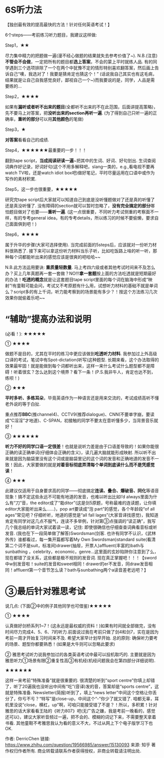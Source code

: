 
# 6S听力法

【独创最有效的提高最快的方法！针对任何英语考试！】

6个steps——考前练习听力题目，我建议这样做: 

Step1，★★

尽力集中精力的把题做一遍(漫不经心做题的结果就失去参考价值了~). N.B.(注意)**不管会不会做**，一定把所有的题目都**选上答案**，不会的蒙上平时就练人品. 有的同学遇到三个选项排除了一个在两个中犹豫不定的情形特别喜欢翻答案，然后画上告诉自己“噢，我选对了！我要是猜肯定也猜这个！” (话说我自己其实也有这毛病，结果就是让自己自我感觉良好，鄙视自己一个~)而我要说的是，同学，人品是需要练的…

Step2，★★★★

如果有**漏听或者听不出来的题目**(全都听不出来的不在此范围，后面讲提高策略)，先不要马上对答案，把**没听出来的section再听一遍**. (为了得到自己只听一遍的正确率，**重听的部分**可以用**其他颜色**的笔做)

Step3，★

**对答案**看看自己的成绩. 

Step4，★★★★★★最重要的一步！！！

翻到tape script，**当成阅读研读一遍**~把其中的生词、好词、好句划出. 生词查阅词典作好记录，好词好句(这个不用多解释吧，slang一类的，e.g.,看电视不要再watch TV啦，还是watch idiot box吧)做好笔记，平时尽量运用在口语中或作为写作的素材积累. 

Step5，这一步也很重要，★★★★★    

研究完tape script后大家就可以知道自己到底是没听懂题做对了还是真的听懂了还是真没听懂了. 没有障碍的section就可以暂时忽略了，**没有完全搞定的部分**哪怕题目做对了也要——**重听一遍**. (这一点很重要，不同听力考试侧重的考察面不一样，有的专考general idea，有的专考details，所以练习的时候不要偷懒，要求自己面面俱到吧！)

Step6，★★★★

属于升华的步骤(大家可选择使用). 当完成前面的5steps后，应该就对一份听力材料很熟悉了. 接下来可以拿这份听力材料当乐子听，比如吃饭路上啥的听一听，那种每个词都能听出来的感觉应该是很爽的吧哈哈~~

N.B.此方法运用要诀: **重质量轻数量**. 马上考四六级或者其他考试时间来不及怎么办？买上几年真题再一套一套做？NO!!!**拿一套题**按上面的方法吃透就是短期最好的办法！**吃透的概念**就是让这套题目tape script里面的每个词在脑海中形成“映射”!有童鞋可能会问，考试又不考原题有什么用，试想听力材料的基础不就是单词么？script多的有上千词，听力能考察到的场景能有多少？！按这个方法练习几次效果你就偷着乐吧~~

# “辅助”提高办法和说明

(必看！): ★★★★★

① ★★★★

做题不是目的，尤其在平时的练习中更应该做到**吃透听力材料**. 我参加过上外高级口译的考试，笔试中有Spot-dictation(听写)这种题型. 长期来看，这个办法取得的效果最牢固！就是能做到每个词都听出来，这样一来什么考试什么题型都不是障碍！听着很玄？怎么达到这个境界？看下一条！(P.S.我非牛人，肯定也达不到，练呗！)

② ★★★

**平时多听、多练耳朵**，毕竟英语作为一种语言还是用来交流的，考试成绩高听不懂老外说的等于白扯. 

重点推荐**BBC**(推channel4)、CCTV9(推荐dialogue)、CNN(不要单字崩，要读成“C淫淫”才地道)、C-SPAN，初接触的同学不要太在意听懂多少，当背景音乐就好！

③ ★★★★★★

**听力不好的同学口语一定很差**！也就是说听力差是由于口语差导致的！如果你能很正确的读正确单词(仔细体会正确的含义)，读几遍大脑就能形成映射. 所以听不出来就是因为脑袋里没有这个词或是脑袋里记的这个词的发音和正确地道的发音不一致！因此，大家要做的就是**对着音标彻底弄清每个单词到底读什么而不是凭感觉读**！

④ ★★★

此建议仅适用于自身要求高的同学——彻底搞定**连读、叠合、爆破音、同化**等语音现象！搞不定这些永远不可能有地道的发音，也难以听出比如I’d always里面为什么有“刀”音，the editor成了“栽ditor”(这是剑5原题，号称最难的连读题，让你填editor大家能听出来么……)，pop art要读成“泡 part”的感觉，各个年龄段“of all ages”常见吧？仔细听听，地道的感觉是“all fall lages”(大家音译找感觉)，我知道肯定有同学对这几点不服气，连读不多举例，针对第③点强调的“读正确”，我写几个我总结的单词大家试着读一读，记住: 即使很确信也仔细查查词典看音标或听发音. (我也在下一段简单做了解答)Swordsman(剑客. 也许有同学不认识，《武林外传》谁都看过，每一集开篇都写着My Own Swordsman)standard suite(看清第二个词不是suit，标准间)drawer(抽屉，开票人)affluent(丰富的)bath与sunbathing ，celebrity，economic，genre…这里面的玄妙陷阱你注意到了么，现在都错了没关系，这些都是极不规则的发音词. 现在真正掌握吧！！！【sword中w别发音啦！suite的发音和sweet相同！drawer的er不发音，同draw发音相同！affluent第一个音节怎么读？bath与sunbathing两个a读音差老远吧？】

# ③最后针对雅思考试

说几点: (下面②中的例子其他同学也可借鉴)★★★★★

① ★★★★

认真做好剑桥系列1~7！(这永远是最权威的资料！)如果有时间就全部做完，没有时间尽力完成4、5、6、7的听力.前面说过我在考前只做了剑4和剑7，实在是因为考前一周才开始复习时间来不及. 希望大家早计划早开始. 总的原则: 确保听力要考的场景、题型你都要熟悉！(如果是大牛则可以忽略此要求)

② 雅思考试听力说我参加过的各类英语考试中最可以投机取巧的. 主要就是因为雅思听力①场景有限②重复性高③有机经(机经问题我会在第四部分详细说明). 

★★★★★★

这样一来考前“特殊准备”就是很重要的. 很清楚的听到“sport centre”你填上却错了，听了20遍我也没听出中间有“吃”(音译)发的音，答案却是“sports centre”，这就是特殊准备. Newsletter(简报)听到了，填上“news letter”中间这个空格让你丢分了，你亏不亏？“特写”是close-up，中间这个“-”你少了就又错了. 咱都无辜，耳机里没说“close，横杠，up”啊，可咱只能接受错了不是？！所以，多积累！针对雅思的话大家看看王陆的《听力807》吧(无广告之嫌，我是考前一晚看的，感觉还可以)，建议大家听音频过一遍，把不会的、模糊的词记下来，不需要整天拿着书看. 其他童鞋不考雅思我认为看的意义不大，不过从网上下个电子版学习下也OK.

作者: DerricChen
链接: https://www.zhihu.com/question/19566985/answer/15130093
来源: 知乎
著作权归作者所有. 商业转载请联系作者获得授权，非商业转载请注明出处. 
